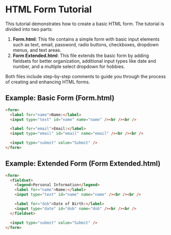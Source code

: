 # HTML Form Tutorial

This tutorial demonstrates how to create a basic HTML form. The tutorial is divided into two parts:

1. **Form.html**: This file contains a simple form with basic input elements such as text, email, password, radio buttons, checkboxes, dropdown menus, and text areas.
2. **Form Extended.html**: This file extends the basic form by adding fieldsets for better organization, additional input types like date and number, and a multiple select dropdown for hobbies.

Both files include step-by-step comments to guide you through the process of creating and enhancing HTML forms.

## Example: Basic Form (Form.html)

```html
<form>
  <label for="name">Name:</label>
  <input type="text" id="name" name="name" /><br /><br />

  <label for="email">Email:</label>
  <input type="email" id="email" name="email" /><br /><br />

  <input type="submit" value="Submit" />
</form>
```

## Example: Extended Form (Form Extended.html)

```html
<form>
  <fieldset>
    <legend>Personal Information</legend>
    <label for="name">Name:</label>
    <input type="text" id="name" name="name" /><br /><br />

    <label for="dob">Date of Birth:</label>
    <input type="date" id="dob" name="dob" /><br /><br />
  </fieldset>

  <input type="submit" value="Submit" />
</form>
```
